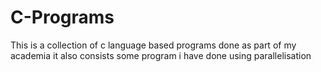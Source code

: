 # C-Programs
 This is a collection of c language based programs done as part of my academia it also consists some program i have done using parallelisation
